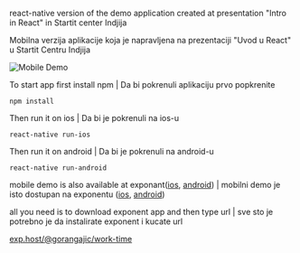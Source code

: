 react-native version of the demo application created at presentation "Intro in React" in Startit center Indjija


Mobilna verzija aplikacije koja je napravljena na prezentaciji "Uvod u React" u Startit Centru Indjija

<img src="https://rawgit.com/gorangajic/react-introduction-demo/master/mobile/react-native-demo.gif" alt="Mobile Demo" />

To start app first install npm | Da bi pokrenuli aplikaciju prvo popkrenite

```
npm install
```

Then run it on ios | Da bi je pokrenuli na ios-u

```
react-native run-ios
```

Then run it on android | Da bi je pokrenuli na android-u

```
react-native run-android
```

mobile demo is also available at exponant([ios](https://itunes.apple.com/app/apple-store/id982107779?mt=8), [android](https://play.google.com/store/apps/details?id=host.exp.exponent)) | mobilni demo je isto dostupan na exponentu ([ios](https://itunes.apple.com/app/apple-store/id982107779?mt=8), [android](https://play.google.com/store/apps/details?id=host.exp.exponent))

all you need is to download exponent app and then type url | sve sto je potrebno je da instalirate exponent i kucate url

[exp.host/@gorangajic/work-time](https://getexponent.com/@gorangajic/work-time)
